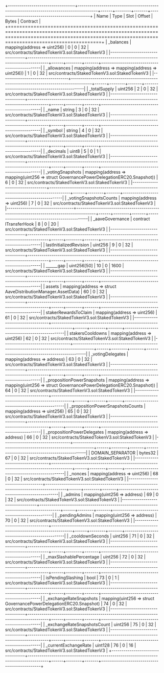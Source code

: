 +----------------------------------+----------------------------------------------------------------------------------------+------+--------+-------+-----------------------------------------------+
| Name                             | Type                                                                                   | Slot | Offset | Bytes | Contract                                      |
+===================================================================================================================================================================================================+
| _balances                        | mapping(address => uint256)                                                            | 0    | 0      | 32    | src/contracts/StakedTokenV3.sol:StakedTokenV3 |
|----------------------------------+----------------------------------------------------------------------------------------+------+--------+-------+-----------------------------------------------|
| _allowances                      | mapping(address => mapping(address => uint256))                                        | 1    | 0      | 32    | src/contracts/StakedTokenV3.sol:StakedTokenV3 |
|----------------------------------+----------------------------------------------------------------------------------------+------+--------+-------+-----------------------------------------------|
| _totalSupply                     | uint256                                                                                | 2    | 0      | 32    | src/contracts/StakedTokenV3.sol:StakedTokenV3 |
|----------------------------------+----------------------------------------------------------------------------------------+------+--------+-------+-----------------------------------------------|
| _name                            | string                                                                                 | 3    | 0      | 32    | src/contracts/StakedTokenV3.sol:StakedTokenV3 |
|----------------------------------+----------------------------------------------------------------------------------------+------+--------+-------+-----------------------------------------------|
| _symbol                          | string                                                                                 | 4    | 0      | 32    | src/contracts/StakedTokenV3.sol:StakedTokenV3 |
|----------------------------------+----------------------------------------------------------------------------------------+------+--------+-------+-----------------------------------------------|
| _decimals                        | uint8                                                                                  | 5    | 0      | 1     | src/contracts/StakedTokenV3.sol:StakedTokenV3 |
|----------------------------------+----------------------------------------------------------------------------------------+------+--------+-------+-----------------------------------------------|
| _votingSnapshots                 | mapping(address => mapping(uint256 => struct GovernancePowerDelegationERC20.Snapshot)) | 6    | 0      | 32    | src/contracts/StakedTokenV3.sol:StakedTokenV3 |
|----------------------------------+----------------------------------------------------------------------------------------+------+--------+-------+-----------------------------------------------|
| _votingSnapshotsCounts           | mapping(address => uint256)                                                            | 7    | 0      | 32    | src/contracts/StakedTokenV3.sol:StakedTokenV3 |
|----------------------------------+----------------------------------------------------------------------------------------+------+--------+-------+-----------------------------------------------|
| _aaveGovernance                  | contract ITransferHook                                                                 | 8    | 0      | 20    | src/contracts/StakedTokenV3.sol:StakedTokenV3 |
|----------------------------------+----------------------------------------------------------------------------------------+------+--------+-------+-----------------------------------------------|
| lastInitializedRevision          | uint256                                                                                | 9    | 0      | 32    | src/contracts/StakedTokenV3.sol:StakedTokenV3 |
|----------------------------------+----------------------------------------------------------------------------------------+------+--------+-------+-----------------------------------------------|
| ______gap                        | uint256[50]                                                                            | 10   | 0      | 1600  | src/contracts/StakedTokenV3.sol:StakedTokenV3 |
|----------------------------------+----------------------------------------------------------------------------------------+------+--------+-------+-----------------------------------------------|
| assets                           | mapping(address => struct AaveDistributionManager.AssetData)                           | 60   | 0      | 32    | src/contracts/StakedTokenV3.sol:StakedTokenV3 |
|----------------------------------+----------------------------------------------------------------------------------------+------+--------+-------+-----------------------------------------------|
| stakerRewardsToClaim             | mapping(address => uint256)                                                            | 61   | 0      | 32    | src/contracts/StakedTokenV3.sol:StakedTokenV3 |
|----------------------------------+----------------------------------------------------------------------------------------+------+--------+-------+-----------------------------------------------|
| stakersCooldowns                 | mapping(address => uint256)                                                            | 62   | 0      | 32    | src/contracts/StakedTokenV3.sol:StakedTokenV3 |
|----------------------------------+----------------------------------------------------------------------------------------+------+--------+-------+-----------------------------------------------|
| _votingDelegates                 | mapping(address => address)                                                            | 63   | 0      | 32    | src/contracts/StakedTokenV3.sol:StakedTokenV3 |
|----------------------------------+----------------------------------------------------------------------------------------+------+--------+-------+-----------------------------------------------|
| _propositionPowerSnapshots       | mapping(address => mapping(uint256 => struct GovernancePowerDelegationERC20.Snapshot)) | 64   | 0      | 32    | src/contracts/StakedTokenV3.sol:StakedTokenV3 |
|----------------------------------+----------------------------------------------------------------------------------------+------+--------+-------+-----------------------------------------------|
| _propositionPowerSnapshotsCounts | mapping(address => uint256)                                                            | 65   | 0      | 32    | src/contracts/StakedTokenV3.sol:StakedTokenV3 |
|----------------------------------+----------------------------------------------------------------------------------------+------+--------+-------+-----------------------------------------------|
| _propositionPowerDelegates       | mapping(address => address)                                                            | 66   | 0      | 32    | src/contracts/StakedTokenV3.sol:StakedTokenV3 |
|----------------------------------+----------------------------------------------------------------------------------------+------+--------+-------+-----------------------------------------------|
| DOMAIN_SEPARATOR                 | bytes32                                                                                | 67   | 0      | 32    | src/contracts/StakedTokenV3.sol:StakedTokenV3 |
|----------------------------------+----------------------------------------------------------------------------------------+------+--------+-------+-----------------------------------------------|
| _nonces                          | mapping(address => uint256)                                                            | 68   | 0      | 32    | src/contracts/StakedTokenV3.sol:StakedTokenV3 |
|----------------------------------+----------------------------------------------------------------------------------------+------+--------+-------+-----------------------------------------------|
| _admins                          | mapping(uint256 => address)                                                            | 69   | 0      | 32    | src/contracts/StakedTokenV3.sol:StakedTokenV3 |
|----------------------------------+----------------------------------------------------------------------------------------+------+--------+-------+-----------------------------------------------|
| _pendingAdmins                   | mapping(uint256 => address)                                                            | 70   | 0      | 32    | src/contracts/StakedTokenV3.sol:StakedTokenV3 |
|----------------------------------+----------------------------------------------------------------------------------------+------+--------+-------+-----------------------------------------------|
| _cooldownSeconds                 | uint256                                                                                | 71   | 0      | 32    | src/contracts/StakedTokenV3.sol:StakedTokenV3 |
|----------------------------------+----------------------------------------------------------------------------------------+------+--------+-------+-----------------------------------------------|
| _maxSlashablePercentage          | uint256                                                                                | 72   | 0      | 32    | src/contracts/StakedTokenV3.sol:StakedTokenV3 |
|----------------------------------+----------------------------------------------------------------------------------------+------+--------+-------+-----------------------------------------------|
| isPendingSlashing                | bool                                                                                   | 73   | 0      | 1     | src/contracts/StakedTokenV3.sol:StakedTokenV3 |
|----------------------------------+----------------------------------------------------------------------------------------+------+--------+-------+-----------------------------------------------|
| _exchangeRateSnapshots           | mapping(uint256 => struct GovernancePowerDelegationERC20.Snapshot)                     | 74   | 0      | 32    | src/contracts/StakedTokenV3.sol:StakedTokenV3 |
|----------------------------------+----------------------------------------------------------------------------------------+------+--------+-------+-----------------------------------------------|
| _exchangeRateSnapshotsCount      | uint256                                                                                | 75   | 0      | 32    | src/contracts/StakedTokenV3.sol:StakedTokenV3 |
|----------------------------------+----------------------------------------------------------------------------------------+------+--------+-------+-----------------------------------------------|
| _currentExchangeRate             | uint128                                                                                | 76   | 0      | 16    | src/contracts/StakedTokenV3.sol:StakedTokenV3 |
+----------------------------------+----------------------------------------------------------------------------------------+------+--------+-------+-----------------------------------------------+
